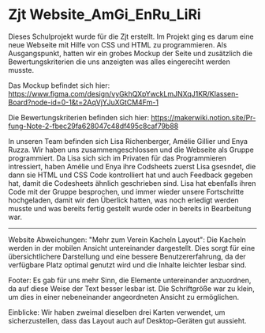 # Zjt Website_AmGi_EnRu_LiRi
 Dieses Schulprojekt wurde für die Zjt erstellt. Im Projekt ging es darum eine neue Webseite mit Hilfe von CSS und HTML zu programmieren. Als Ausgangspunkt, hatten wir ein grobes Mockup der Seite und zusätzlich die Bewertungskriterien die uns anzeigten was alles eingereciht werden musste.

Das Mockup befindet sich hier: https://www.figma.com/design/vyGkhQXpYwckLmJNXqJ1KR/Klassen-Board?node-id=0-1&t=2AqVjYJuXGtCM4Fm-1

Die Bewertungskriterien befinden sich hier: https://makerwiki.notion.site/Pr-fung-Note-2-fbec29fa628047c48df495c8caf79b88

In unseren Team befinden sich Lisa Richenberger, Amélie Gillier und Enya Ruzza. Wir haben uns zusammengeschlossen und die Webseite als Gruppe programmiert. Da Lisa sich sich im Privaten für das Programmieren intressiert, haben Amélie und Enya ihre Codsheets zuerst Lisa gsesndet, die dann sie HTML und CSS Code kontrolliert hat und auch Feedback gegeben hat, damit die Codesheets ähnlich geschrieben sind. Lisa hat ebenfalls ihren Code mit der Gruppe besprochen, und immer wieder unsere Fortschritte hochgeladen, damit wir den Überlick hatten, was noch erledigt werden musste und was bereits fertig gestellt wurde oder in bereits in Bearbeitung war.

---
Website Abweichungen:
"Mehr zum Verein Kacheln Layout": Die Kacheln werden in der mobilen Ansicht untereinander dargestellt. Dies sorgt für eine übersichtlichere Darstellung und eine bessere Benutzererfahrung, da der verfügbare Platz optimal genutzt wird und die Inhalte leichter lesbar sind.

Footer: Es gab für uns mehr Sinn, die Elemente untereinander anzuordnen, da auf diese Weise der Text besser lesbar ist. Die Schriftgröße war zu klein, um dies in einer nebeneinander angeordneten Ansicht zu ermöglichen.

Einblicke: Wir haben zweimal dieselben drei Karten verwendet, um sicherzustellen, dass das Layout auch auf Desktop-Geräten gut aussieht.
